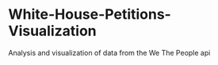 # White-House-Petitions-Visualization
Analysis and visualization of data from the We The People api
